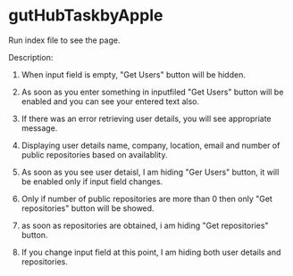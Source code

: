 # gutHubTaskbyApple

Run index file to see the page.

Description: 

1) When input field is empty, "Get Users" button will be hidden.

2) As soon as you enter something in inputfiled "Get Users" button will be enabled and you can see your entered text also.

3) If there was an error retrieving user details, you will see appropriate message.

4) Displaying user details name, company, location, email and number of public repositories based on availablity.

5) As soon as you see user detaisl, I am hiding "Ger Users" button, it will be enabled only if input field changes.

5) Only if number of public repositories are more than 0 then only "Get repositories" button will be showed.

6) as soon as repositories are obtained, i am hiding "Get repositories" button.

7) If you change input field at this point, I am hiding both user details and repositories.  
